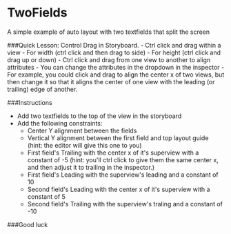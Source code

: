 TwoFields
=========

A simple example of auto layout with two textfields that split the screen

###Quick Lesson: Control Drag in Storyboard.
	- Ctrl click and drag within a view 
	  - For width (ctrl click and then drag to side) 
	  - For height (ctrl click and drag up or down)
	- Ctrl click and drag from one view to another to align attributes
		- You can change the attributes in the dropdown in the inspector
		  - For example, you could click and drag to align the center x of two views, but then change it so that it aligns the center of one view with the leading (or trailing) edge of another.

###Instructions

- Add two textfields to the top of the view in the storyboard
- Add the following constraints:
  - Center Y alignment between the fields
  - Vertical Y alignment between the first field and top layout guide (hint: the editor will give this one to you)
  - First field's Trailing with the center x of it's superview with a constant of -5 (hint: you'll ctrl click to give them the same center x, and then adjust it to trailing in the inspector.)
  - First field's Leading with the superview's leading and a constant of 10
  - Second field's Leading with the center x of it's superview with a constant of 5
  - Second field's Trailing with the superview's traling and a constant of -10

###Good luck
